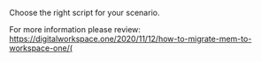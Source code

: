 Choose the right script for your scenario.

For more information please review:
https://digitalworkspace.one/2020/11/12/how-to-migrate-mem-to-workspace-one/(
